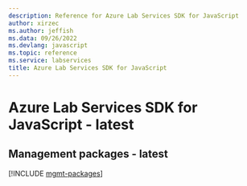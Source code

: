 ```yaml
---
description: Reference for Azure Lab Services SDK for JavaScript
author: xirzec
ms.author: jeffish
ms.data: 09/26/2022
ms.devlang: javascript
ms.topic: reference
ms.service: labservices
title: Azure Lab Services SDK for JavaScript
---
```

# Azure Lab Services SDK for JavaScript - latest

## Management packages - latest
[!INCLUDE [mgmt-packages](lab-services-mgmt-index.md)]